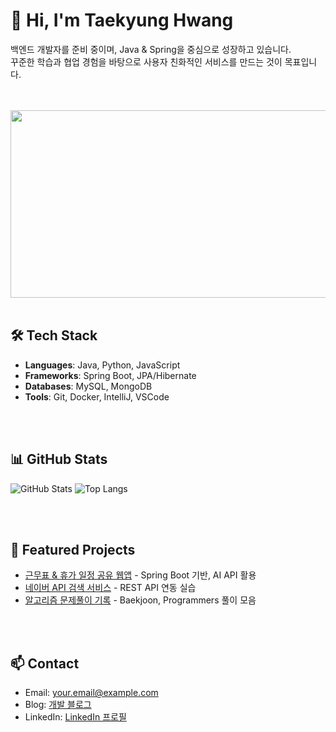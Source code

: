 # 👋 Hi, I'm Taekyung Hwang
백엔드 개발자를 준비 중이며, Java & Spring을 중심으로 성장하고 있습니다.  
꾸준한 학습과 협업 경험을 바탕으로 사용자 친화적인 서비스를 만드는 것이 목표입니다.

<br>
<br>

<a href="https://www.gitanimals.org/en_US?utm_medium=image&utm_source=HwangTaeGyeong&utm_content=farm">
<img src="https://render.gitanimals.org/farms/HwangTaeGyeong" width="900" height="300"/>
</a>

<br>
<br>

## 🛠️ Tech Stack
- **Languages**: Java, Python, JavaScript  
- **Frameworks**: Spring Boot, JPA/Hibernate  
- **Databases**: MySQL, MongoDB  
- **Tools**: Git, Docker, IntelliJ, VSCode

<br>
<br>

## 📊 GitHub Stats
![GitHub Stats](https://github-readme-stats.vercel.app/api?username=yourusername&show_icons=true&theme=default)
![Top Langs](https://github-readme-stats.vercel.app/api/top-langs/?username=yourusername&layout=compact&theme=default)

<br>
<br>

## 🚀 Featured Projects
- [근무표 & 휴가 일정 공유 웹앱](https://github.com/) - Spring Boot 기반, AI API 활용
- [네이버 API 검색 서비스](https://github.com/) - REST API 연동 실습
- [알고리즘 문제풀이 기록](https://github.com/HwangTaeGyeong/Algorithm) - Baekjoon, Programmers 풀이 모음

<br>
<br>

## 📫 Contact
- Email: your.email@example.com  
- Blog: [개발 블로그](https://yourblog.com)  
- LinkedIn: [LinkedIn 프로필](https://linkedin.com/in/yourprofile)

<!--
**HwangTaeGyeong/HwangTaeGyeong** is a ✨ _special_ ✨ repository because its `README.md` (this file) appears on your GitHub profile.

Here are some ideas to get you started:

- 🔭 I’m currently working on ...
- 🌱 I’m currently learning ...
- 👯 I’m looking to collaborate on ...
- 🤔 I’m looking for help with ...
- 💬 Ask me about ...
- 📫 How to reach me: ...
- 😄 Pronouns: ...
- ⚡ Fun fact: ...
-->

